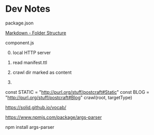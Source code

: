 # Dev Notes

package.json

[Markdown - Folder Structure](https://www.w3schools.io/file/markdown-folder-tree/)

component.js

0. local HTTP server

1. read manifest.ttl
2. crawl dir marked as content
3.

const STATIC = "http://purl.org/stuff/postcraft#Static"
const BLOG = "http://purl.org/stuff/postcraft#Blog"
crawl(root, targetType)

https://solid.github.io/vocab/

<link rel="meta" type="application/rdf+xml" title="FOAF" href="http://example.com/people/~you/foaf.rdf" />

https://www.npmjs.com/package/args-parser

npm install args-parser
